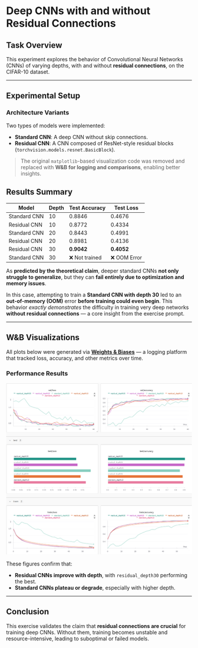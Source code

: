 # Deep CNNs with and without Residual Connections

## Task Overview

This experiment explores the behavior of Convolutional Neural Networks (CNNs) of varying depths, with and without **residual connections**, on the CIFAR-10 dataset.

---

##  Experimental Setup

### Architecture Variants
Two types of models were implemented:

- **Standard CNN**: A deep CNN without skip connections.
- **Residual CNN**: A CNN composed of ResNet-style residual blocks (`torchvision.models.resnet.BasicBlock`).

>  The original `matplotlib`-based visualization code was removed and replaced with **W&B for logging and comparisons**, enabling better insights.


## Results Summary

| Model             | Depth | Test Accuracy | Test Loss |
|------------------|-------|----------------|-----------|
| Standard CNN     | 10    |  0.8846         | 0.4676    |
| Residual CNN     | 10    |  0.8772         | 0.4334    |
| Standard CNN     | 20    | 0.8443         | 0.4991    |
| Residual CNN     | 20    |  0.8981         | 0.4136    |
| Residual CNN     | 30    |  **0.9042**     | **0.4052** |
| Standard CNN     | 30    | ❌ Not trained | ❌ OOM Error |


As **predicted by the theoretical claim**, deeper standard CNNs **not only struggle to generalize**, but they can **fail entirely due to optimization and memory issues**.

In this case, attempting to train a **Standard CNN with depth 30** led to an **out-of-memory (OOM)** error **before training could even begin**. This behavior *exactly demonstrates* the difficulty in training very deep networks **without residual connections** — a core insight from the exercise prompt.

---

## W&B Visualizations

All plots below were generated via **[Weights & Biases](https://wandb.ai/)** — a logging platform that tracked loss, accuracy, and other metrics over time.

### Performance Results

![Test Metrics](./results.png)

These figures confirm that:

- **Residual CNNs improve with depth**, with `residual_depth30` performing the best.
- **Standard CNNs plateau or degrade**, especially with higher depth.

---



## Conclusion

This exercise validates the claim that **residual connections are crucial** for training deep CNNs. Without them, training becomes unstable and resource-intensive, leading to suboptimal or failed models.


